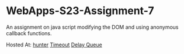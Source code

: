 # WebApps-S23-Assignment-7
An assignment on java script modifying the DOM and using anonymous callback functions.

Hosted At: [hunter](https://44-563-web-apps-s23.github.io/44563-webapps-s23-assignment7-kyathijagadeeswarp/hunter.html)
[Timeout](https://44-563-web-apps-s23.github.io/44563-webapps-s23-assignment7-kyathijagadeeswarp/react.html)
[Delay Queue](https://44-563-web-apps-s23.github.io/44563-webapps-s23-assignment7-kyathijagadeeswarp/delayq.html)
